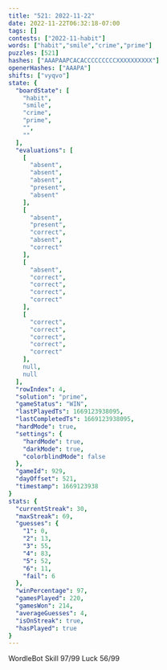 ```yaml
---
title: "521: 2022-11-22"
date: 2022-11-22T06:32:18-07:00
tags: []
contests: ["2022-11-habit"]
words: ["habit","smile","crime","prime"]
puzzles: [521]
hashes: ["AAAPAAPCACACCCCCCCCCXXXXXXXXXX"]
openerHashes: ["AAAPA"]
shifts: ["vyqvo"]
state: {
  "boardState": [
    "habit",
    "smile",
    "crime",
    "prime",
    "",
    ""
  ],
  "evaluations": [
    [
      "absent",
      "absent",
      "absent",
      "present",
      "absent"
    ],
    [
      "absent",
      "present",
      "correct",
      "absent",
      "correct"
    ],
    [
      "absent",
      "correct",
      "correct",
      "correct",
      "correct"
    ],
    [
      "correct",
      "correct",
      "correct",
      "correct",
      "correct"
    ],
    null,
    null
  ],
  "rowIndex": 4,
  "solution": "prime",
  "gameStatus": "WIN",
  "lastPlayedTs": 1669123938095,
  "lastCompletedTs": 1669123938095,
  "hardMode": true,
  "settings": {
    "hardMode": true,
    "darkMode": true,
    "colorblindMode": false
  },
  "gameId": 929,
  "dayOffset": 521,
  "timestamp": 1669123938
}
stats: {
  "currentStreak": 30,
  "maxStreak": 69,
  "guesses": {
    "1": 0,
    "2": 13,
    "3": 55,
    "4": 83,
    "5": 52,
    "6": 11,
    "fail": 6
  },
  "winPercentage": 97,
  "gamesPlayed": 220,
  "gamesWon": 214,
  "averageGuesses": 4,
  "isOnStreak": true,
  "hasPlayed": true
}
---
```

<!-- more -->
WordleBot
Skill 97/99
Luck 56/99
